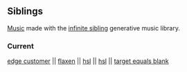 ## Siblings

[Music](https://pparocza.github.io/siblings/) made with the [infinite sibling](https://threejs.org/) generative music library.

### Current

[edge customer](https://pparocza.github.io/siblings/?sibling=edgecustomer) ||
[flaxen](https://pparocza.github.io/siblings/?sibling=flaxen) ||
[hsl](https://pparocza.github.io/siblings/?sibling=flaxen) ||
[hsl](https://pparocza.github.io/siblings/?sibling=rollforhope) ||
[target equals blank](https://pparocza.github.io/siblings/?sibling=targetequalsblank)
